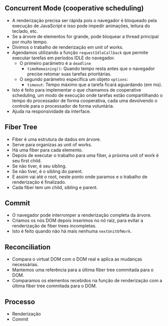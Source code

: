 ## Concurrent Mode (cooperative scheduling)

- A renderização precisa ser rápida pois o navegador é bloqueado pela execução de JavaScript e isso pode impedir animações, leitura do teclado, etc.
- Se a árvore de elementos for grande, pode bloquear a thread principal por muito tempo.
- Divimos o trabalho de renderização em unit of works.
- Agendamos utilizando a função `requestIdleCallback` que permite executar tarefas em períodos IDLE do navegador.
  - O primeiro parâmetro é a `deadline`
    - `timeRemaining()`: Quando tempo resta antes que o navegador precise retomar suas tarefas prioritárias.
  - O segundo parâmetro especifica um objeto `options`:
    - `timeout`: Tempo máximo que a tarefa ficará aguardando (em ms).
- Isto é feito para implementar o que chamamos de cooperative scheduling, um modo de execução onde tarefas estão compartilhando o tempo do processador de forma cooperativa, cada uma devolvendo o controle para o processador de forma voluntária.
- Ajuda na responsividade da interface.

## Fiber Tree

- Fiber é uma estrutura de dados em árvore.
- Serve para organizas as unit of works.
- Há uma fiber para cada elemento.
- Depois de executar o trabalho para uma fiber, a próxima unit of work é seu first child.
- Se não tiver, é seu sibling.
- Se não tiver, é o sibling do parent.
- E assim vai até o root, neste ponto onde paramos e o trabalho de renderização é finalizado.
- Cada fiber tem um child, sibling e parent.

## Commit

- O navegador pode interromper a renderização completa da árvore.
- Criamos os nós DOM depois inserimos no nó raiz, para evitar a renderização de fiber trees incompletas.
- Isto é feito quando não há mais nenhuma `nextUnitOfWork`.

## Reconciliation

- Compara o virtual DOM com o DOM real e aplica as mudanças necessárias.
- Mantemos uma referência para a última fiber tree commitada para o DOM.
- Comparamos os elementos recebidos na função de renderização com a última fiber tree commitada para o DOM.

## Processo

- Renderização
- Commit
